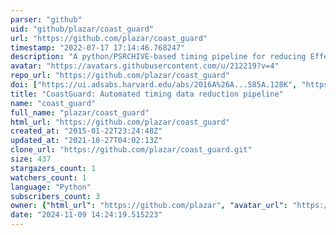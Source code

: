 ```yaml
---
parser: "github"
uid: "github/plazar/coast_guard"
url: "https://github.com/plazar/coast_guard"
timestamp: "2022-07-17 17:14:46.768247"
description: "A python/PSRCHIVE-based timing pipeline for reducing Effelsberg data."
avatar: "https://avatars.githubusercontent.com/u/212219?v=4"
repo_url: "https://github.com/plazar/coast_guard"
doi: ["https://ui.adsabs.harvard.edu/abs/2016A%26A...585A.128K", "https://ui.adsabs.harvard.edu/abs/2016MNRAS.458..868L", "https://ui.adsabs.harvard.edu/abs/2020ascl.soft03008L/abstract"]
title: "CoastGuard: Automated timing data reduction pipeline"
name: "coast_guard"
full_name: "plazar/coast_guard"
html_url: "https://github.com/plazar/coast_guard"
created_at: "2015-01-22T23:24:48Z"
updated_at: "2021-10-27T04:02:13Z"
clone_url: "https://github.com/plazar/coast_guard.git"
size: 437
stargazers_count: 1
watchers_count: 1
language: "Python"
subscribers_count: 3
owner: {"html_url": "https://github.com/plazar", "avatar_url": "https://avatars.githubusercontent.com/u/212219?v=4", "login": "plazar", "type": "User"}
date: "2024-11-09 14:24:19.515223"
---
```


